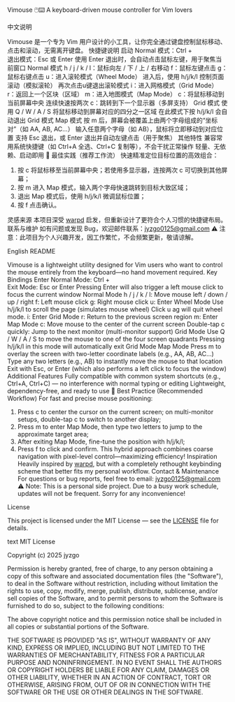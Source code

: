 Vimouse 🖱️⌨️
A keyboard-driven mouse controller for Vim lovers

中文说明

Vimouse 是一个专为 Vim 用户设计的小工具，让你完全通过键盘控制鼠标移动、点击和滚动，无需离开键盘。
快捷键说明
启动 Normal 模式：Ctrl + \
退出模式：Esc 或 Enter
使用 Enter 退出时，会自动点击鼠标左键，用于聚焦当前窗口
Normal 模式
h / j / k / l：鼠标向左 / 下 / 上 / 右移动
f：鼠标左键点击
g：鼠标右键点击
u：进入滚轮模式（Wheel Mode）
进入后，使用 h/j/k/l 控制页面滚动（模拟滚轮）
再次点击u键退出滚轮模式
i：进入网格模式（Grid Mode）
r：返回上一个区块（区域）
m：进入地图模式（Map Mode）
c：将鼠标移动到当前屏幕中央
连续快速按两次 c：跳转到下一个显示器（多屏支持）
Grid 模式
使用 Q / W / A / S 将鼠标移动到屏幕对应的四分之一区域
在此模式下按 h/j/k/l 会自动退出 Grid 模式
Map 模式
按 m 后，屏幕会被覆盖上由两个字母组成的“坐标对”（如 AA, AB, AC...）
输入任意两个字母（如 AB），鼠标将立即移动到对应位置
支持 Esc 退出，或 Enter 退出并自动左键点击（用于聚焦）
其他特性
兼容常用系统快捷键（如 Ctrl+A 全选、Ctrl+C 复制等），不会干扰正常操作
轻量、无依赖、启动即用
🚀 最佳实践（推荐工作流）
快速精准定位目标位置的高效组合：
1. 按 c 将鼠标移至当前屏幕中央；若使用多显示器，连按两次 c 可切换到其他屏幕；
2. 按 m 进入 Map 模式，输入两个字母快速跳转到目标大致区域；
3. 退出 Map 模式后，使用 h/j/k/l 微调鼠标位置；
4. 按 f 点击确认。

灵感来源
本项目深受 [warpd](https://github.com/rvaiya/warpd) 启发，但重新设计了更符合个人习惯的快捷键布局。
联系与维护
如有问题或发现 Bug，欢迎邮件联系：jyzgo0125@gmail.com
⚠️ 注意：此项目为个人兴趣开发，因工作繁忙，不会频繁更新，敬请谅解。

English README

Vimouse is a lightweight utility designed for Vim users who want to control the mouse entirely from the keyboard—no hand movement required.
Key Bindings
Enter Normal Mode: Ctrl + \
Exit Mode: Esc or Enter
Pressing Enter will also trigger a left mouse click to focus the current window
Normal Mode
h / j / k / l: Move mouse left / down / up / right
f: Left mouse click
g: Right mouse click
u: Enter Wheel Mode
Use h/j/k/l to scroll the page (simulates mouse wheel)
Click u ag will quit wheel mode.
i: Enter Grid Mode
r: Return to the previous screen region
m: Enter Map Mode
c: Move mouse to the center of the current screen
Double-tap c quickly: Jump to the next monitor (multi-monitor support)
Grid Mode
Use Q / W / A / S to move the mouse to one of the four screen quadrants
Pressing h/j/k/l in this mode will automatically exit Grid Mode
Map Mode
Press m to overlay the screen with two-letter coordinate labels (e.g., AA, AB, AC…)
Type any two letters (e.g., AB) to instantly move the mouse to that location
Exit with Esc, or Enter (which also performs a left click to focus the window)
Additional Features
Fully compatible with common system shortcuts (e.g., Ctrl+A, Ctrl+C) — no interference with normal typing or editing
Lightweight, dependency-free, and ready to use
🚀 Best Practice (Recommended Workflow)
For fast and precise mouse positioning:
1. Press c to center the cursor on the current screen; on multi-monitor setups, double-tap c to switch to another display;
2. Press m to enter Map Mode, then type two letters to jump to the approximate target area;
3. After exiting Map Mode, fine-tune the position with h/j/k/l;
4. Press f to click and confirm.
This hybrid approach combines coarse navigation with pixel-level control—maximizing efficiency!
Inspiration
Heavily inspired by [warpd](https://github.com/rvaiya/warpd), but with a completely rethought keybinding scheme that better fits my personal workflow.
Contact & Maintenance
For questions or bug reports, feel free to email: jyzgo0125@gmail.com
⚠️ Note: This is a personal side project. Due to a busy work schedule, updates will not be frequent. Sorry for any inconvenience!

License

This project is licensed under the MIT License — see the [LICENSE](LICENSE) file for details.

text
MIT License

Copyright (c) 2025 jyzgo

Permission is hereby granted, free of charge, to any person obtaining a copy
of this software and associated documentation files (the "Software"), to deal
in the Software without restriction, including without limitation the rights
to use, copy, modify, merge, publish, distribute, sublicense, and/or sell
copies of the Software, and to permit persons to whom the Software is
furnished to do so, subject to the following conditions:

The above copyright notice and this permission notice shall be included in all
copies or substantial portions of the Software.

THE SOFTWARE IS PROVIDED "AS IS", WITHOUT WARRANTY OF ANY KIND, EXPRESS OR
IMPLIED, INCLUDING BUT NOT LIMITED TO THE WARRANTIES OF MERCHANTABILITY,
FITNESS FOR A PARTICULAR PURPOSE AND NONINFRINGEMENT. IN NO EVENT SHALL THE
AUTHORS OR COPYRIGHT HOLDERS BE LIABLE FOR ANY CLAIM, DAMAGES OR OTHER
LIABILITY, WHETHER IN AN ACTION OF CONTRACT, TORT OR OTHERWISE, ARISING FROM,
OUT OF OR IN CONNECTION WITH THE SOFTWARE OR THE USE OR OTHER DEALINGS IN THE
SOFTWARE.
